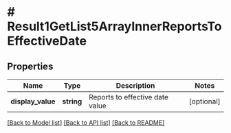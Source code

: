 # # Result1GetList5ArrayInnerReportsToEffectiveDate

## Properties

Name | Type | Description | Notes
------------ | ------------- | ------------- | -------------
**display_value** | **string** | Reports to effective date value | [optional]

[[Back to Model list]](../../README.md#models) [[Back to API list]](../../README.md#endpoints) [[Back to README]](../../README.md)
